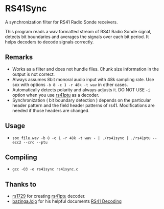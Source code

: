 # RS41Sync
A synchronization filter for RS41 Radio Sonde receivers.

This program reads a wav formatted stream of RS41 Radio Sonde signal, detects bit boundaries and averages the signals over each bit period. It helps decoders to decode signals correctly.

## Remarks
- Works as a filter and does not hundle files. Chunk size information in the output is not correct.
- Always assumes 8bit monoral audio input with 48k sampling rate. Use sox with options `-b 8 -c 1 -r 48k -t wav` in other cases.
- Automatically detects polarity and always adjusts it. DO NOT USE `-i` option when you use [rs41ptu](https://github.com/rs1729/RS/tree/master/rs41) as a decoder.
- Synchronization ( bit boundary detection ) depends on the particular header pattern and the field header patterns of rs41. Modifications are needed if those headers are changed.

## Usage
- `sox file.wav -b 8 -c 1 -r 48k -t wav - | ./rs41sync | ./rs41ptu --ecc2 --crc --ptu`

## Compiling
- `gcc -O3 -o rs41sync rs41sync.c`

## Thanks to
- [rs1729](https://github.com/rs1729) for creating [rs41ptu](https://github.com/rs1729/RS/tree/master/rs41) decoder.
- [bazingaJojo](https://github.com/bazjo) for his helpful documents [RS41 Decoding](https://github.com/bazjo/RS41_Decoding)
